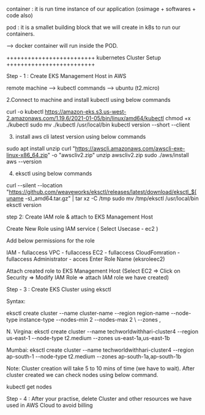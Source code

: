 container : it is run time instance of our application (osimage + softwares + code also)

pod : it is a smallet building block that we will create in k8s to run our containers.

--> docker container will run inside the POD.

+++++++++++++++++++++++++
kubernetes Cluster Setup
+++++++++++++++++++++++++

Step - 1 : Create EKS Management Host in AWS

remote machine --> kubectl commands --> ubuntu (t2.micro)

2.Connect to machine and install kubectl using below commands

curl -o kubectl https://amazon-eks.s3.us-west-2.amazonaws.com/1.19.6/2021-01-05/bin/linux/amd64/kubectl
chmod +x ./kubectl
sudo mv ./kubectl /usr/local/bin
kubectl version --short --client

3. install aws cli latest version using below commands

sudo apt install unzip
curl "https://awscli.amazonaws.com/awscli-exe-linux-x86_64.zip" -o "awscliv2.zip"
unzip awscliv2.zip
sudo ./aws/install
aws --version

4. eksctl using below commands

curl --silent --location "https://github.com/weaveworks/eksctl/releases/latest/download/eksctl_$(uname -s)_amd64.tar.gz" | tar xz -C /tmp
sudo mv /tmp/eksctl /usr/local/bin
eksctl version


step 2: Create IAM role & attach to EKS Management Host

Create New Role using IAM service ( Select Usecase - ec2 )

Add below permissions for the role

IAM - fullaccess
VPC - fullaccess
EC2 - fullaccess
CloudFomration - fullaccess
Administrator - acces
Enter Role Name (eksroleec2)

Attach created role to EKS Management Host (Select EC2 => Click on Security => Modify IAM Role => attach IAM role we have created)

Step - 3 : Create EKS Cluster using eksctl

Syntax:

eksctl create cluster --name cluster-name
--region region-name
--node-type instance-type
--nodes-min 2
--nodes-max 2 \ --zones ,

N. Virgina:
eksctl create cluster --name techworldwithhari-cluster4 --region us-east-1 --node-type t2.medium  --zones us-east-1a,us-east-1b

Mumbai:
eksctl create cluster --name techworldwithhari-cluster4 --region ap-south-1 --node-type t2.medium  --zones ap-south-1a,ap-south-1b

Note: Cluster creation will take 5 to 10 mins of time (we have to wait). After cluster created we can check nodes using below command.

kubectl get nodes

Step - 4 : After your practise, delete Cluster and other resources we have used in AWS Cloud to avoid billing







